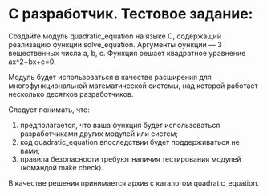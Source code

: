 # С разработчик. Тестовое задание:

Создайте модуль quadratic_equation на языке C, содержащий реализацию функции
solve_equation. Аргументы функции — 3 вещественных числа a, b, c. Функция
решает квадратное уравнение ax^2+bx+c=0.

Модуль будет использоваться в качестве расширения для многофункциональной
математической системы, над которой работает несколько десятков разработчиков.

Следует понимать, что:
1) предполагается, что ваша функция будет использоваться разработчиками других
модулей или систем;
2) код quadratic_equation впоследствии будет поддерживаться не вами;
3) правила безопасности требуют наличия тестирования модулей (командой
make check).

В качестве решения принимается архив с каталогом quadratic_equation.
